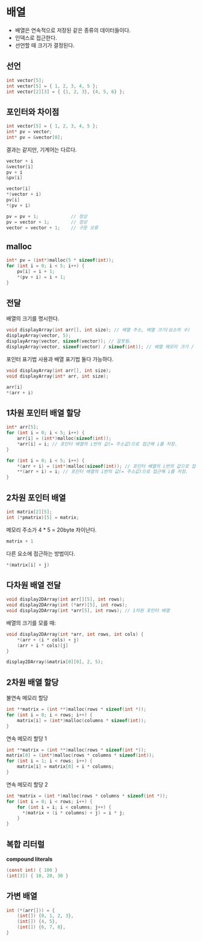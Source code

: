 # 배열

- 배열은 연속적으로 저장된 같은 종류의 데이터들이다.
- 인덱스로 접근한다.
- 선언할 때 크기가 결정된다.

## 선언

```c
int vector[5];
int vector[5] = { 1, 2, 3, 4, 5 };
int vector[2][3] = { {1, 2, 3}, {4, 5, 6} };
```

## 포인터와 차이점

```c
int vector[5] = { 1, 2, 3, 4, 5 };
int* pv = vector;
int* pv = &vector[0];
```

결과는 같지만, 기계어는 다르다.

```c
vector + i
&vector[i]
pv + i
&pv[i]
```

```c
vector[i]
*(vector + i)
pv[i]
*(pv + i)
```

```c
pv = pv + 1;            // 정상
pv = vector + 1;        // 정상
vector = vector + 1;    // 구문 오류
```

## malloc

```c
int* pv = (int*)malloc(5 * sizeof(int));
for (int i = 0; i < 5; i++) {
    pv[i] = i + 1;
    *(pv + i) = i + 1;
}
```

## 전달

배열의 크기를 명시한다.

```c
void displayArray(int arr[], int size); // 배열 주소, 배열 크기(요소의 수)
displayArray(vector, 5);
displayArray(vector, sizeof(vector)); // 잘못됨.
displayArray(vector, sizeof(vector) / sizeof(int)); // 배열 메모리 크기 / 요소 메모리 크기 = 요소의 수.
```

포인터 표기법 사용과 배열 표기법 둘다 가능하다.

```c
void displayArray(int arr[], int size);
void displayArray(int* arr, int size);

arr[i]
*(arr + i)
```

## 1차원 포인터 배열 할당

```c
int* arr[5];
for (int i = 0; i < 5; i++) {
    arr[i] = (int*)malloc(sizeof(int));
    *arr[i] = i; // 포인터 배열의 i번의 값(= 주소값)으로 접근해 i를 저장.
}

for (int i = 0; i < 5; i++) {
    *(arr + i) = (int*)malloc(sizeof(int)); // 포인터 배열의 i번의 값으로 접근해 정수 크기 메모리 할당
    **(arr + i) = i; // 포인터 배열의 i번의 값(= 주소값)으로 접근해 i를 저장.
}
```

## 2차원 포인터 배열

```c
int matrix[2][5];
int (*pmatrix)[5] = matrix;
```

메모리 주소가 4 * 5 = 20byte 차이난다.

```c
matrix + 1
```

다른 요소에 접근하는 방법이다.

```c
*(matrix[i] + j)
```

## 다차원 배열 전달

```c
void display2DArray(int arr[][5], int rows);
void display2DArray(int (*arr)[5], int rows);
void display2DArray(int *arr[5], int rows); // 1차원 포인터 배열
```

배열의 크기를 모를 때:

```c
void display2DArray(int *arr, int rows, int cols) {
    *(arr + (i * cols) + j)
    (arr + i * cols)[j]
}

display2DArray(&matrix[0][0], 2, 5);
```

## 2차원 배열 할당

불연속 메모리 할당

```c
int **matrix = (int **)malloc(rows * sizeof(int *));
for (int i = 0; i < rows; i++) {
    matrix[i] = (int*)malloc(columns * sizeof(int));
}
```

연속 메모리 할당 1

```c
int **matrix = (int **)malloc(rows * sizeof(int *));
matrix[0] = (int*)malloc(rows * columns * sizeof(int));
for (int i = 1; i < rows; i++) {
    matrix[i] = matrix[0] + i * columns;
}
```

연속 메모리 할당 2

```c
int *matrix = (int *)malloc(rows * columns * sizeof(int *));
for (int i = 0; i < rows; i++) {
    for (int i = i; i < columns; j++) {
      *(matrix + (i * columns) + j) = i * j;
    }
}
```

## 복합 리터럴

**compound literals**

```c
(const int) { 100 }
(int[3]) { 10, 20, 30 }
```

## 가변 배열

```c
int (*(arr[])) = {
    (int[]) {0, 1, 2, 3},
    (int[]) {4, 5},
    (int[]) {6, 7, 8},
}
```





